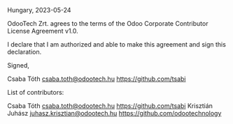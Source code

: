 Hungary, 2023-05-24

OdooTech Zrt. agrees to the terms of the Odoo Corporate Contributor License Agreement v1.0.

I declare that I am authorized and able to make this agreement and sign this declaration.

Signed,

Csaba Tóth csaba.toth@odootech.hu https://github.com/tsabi

List of contributors:

Csaba Tóth csaba.toth@odootech.hu https://github.com/tsabi
Krisztián Juhász juhasz.krisztian@odootech.hu https://github.com/odootechnology
